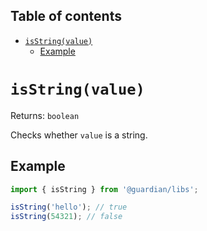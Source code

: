 <!-- START doctoc generated TOC please keep comment here to allow auto update -->
<!-- DON'T EDIT THIS SECTION, INSTEAD RE-RUN doctoc TO UPDATE -->
## Table of contents

- [`isString(value)`](#isstringvalue)
  - [Example](#example)

<!-- END doctoc generated TOC please keep comment here to allow auto update -->

# `isString(value)`

Returns: `boolean`

Checks whether `value` is a string.

## Example

```js
import { isString } from '@guardian/libs';

isString('hello'); // true
isString(54321); // false
```
